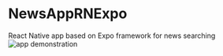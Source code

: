 # NewsAppRNExpo
React Native app based on Expo framework for news searching
<img src="https://drive.google.com/open?id=1Yd1ShE2xsimwyzhR2msXo_-YluJEUVrj" title="app demonstration"/>
